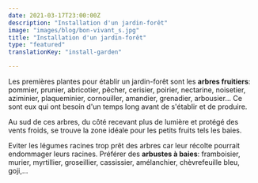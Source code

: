 ```yaml
---
date: 2021-03-17T23:00:00Z
description: "Installation d'un jardin-forêt"
image: "images/blog/bon-vivant_s.jpg"
title: "Installation d'un jardin-forêt"
type: "featured"
translationKey: "install-garden"

---
```

Les premières plantes pour établir un jardin-forêt sont les **arbres fruitiers**: pommier, prunier, abricotier, pêcher, cerisier, poirier, nectarine, noisetier, aziminier, plaqueminier, cornouiller, amandier, grenadier, arbousier... Ce sont eux qui ont besoin d'un temps long avant de s'établir et de produire.

Au sud de ces arbres, du côté recevant plus de lumière et protégé des vents froids, se trouve la zone idéale pour les petits fruits tels les baies.

Eviter les légumes racines trop prêt des arbres car leur récolte pourrait endommager leurs racines. Préférer des **arbustes à baies**: framboisier, murier, myrtillier, groseillier, cassissier, amélanchier, chèvrefeuille bleu, goji,...
